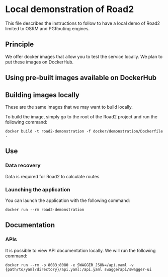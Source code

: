 # Local demonstration of Road2

This file describes the instructions to follow to have a local demo of Road2 limited to OSRM and PGRouting engines.

## Principle

We offer docker images that allow you to test the service locally. We plan to put these images on DockerHub.

## Using pre-built images available on DockerHub

## Building images locally

These are the same images that we may want to build locally.

To build the image, simply go to the root of the Road2 project and run the following command:
```
docker build -t road2-demonstration -f docker/demonstration/Dockerfile .
```

## Use

### Data recovery

Data is required for Road2 to calculate routes.

### Launching the application

You can launch the application with the following command:
```
docker run --rm road2-demonstration
```

## Documentation

### APIs

It is possible to view API documentation locally. We will run the following command:
```
docker run --rm -p 8083:8080 -e SWAGGER_JSON=/api.yaml -v {path/to/yaml/directory}/api.yaml:/api.yaml swaggerapi/swagger-ui
```